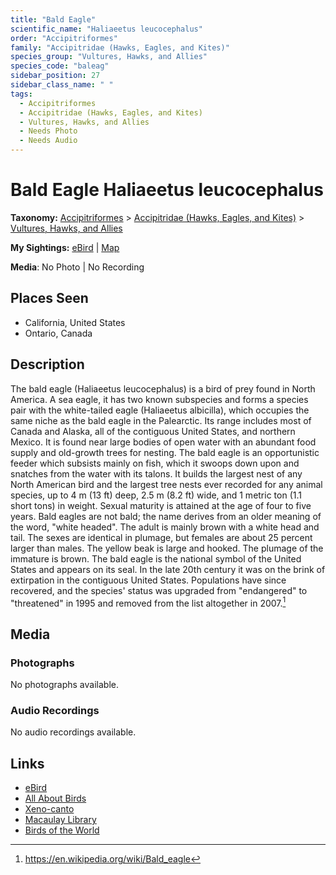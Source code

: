 ```yaml
---
title: "Bald Eagle"
scientific_name: "Haliaeetus leucocephalus"
order: "Accipitriformes"
family: "Accipitridae (Hawks, Eagles, and Kites)"
species_group: "Vultures, Hawks, and Allies"
species_code: "baleag"
sidebar_position: 27
sidebar_class_name: " "
tags: 
  - Accipitriformes
  - Accipitridae (Hawks, Eagles, and Kites)
  - Vultures, Hawks, and Allies
  - Needs Photo
  - Needs Audio
---
```


# Bald Eagle <span className='sci_name'>Haliaeetus leucocephalus</span>

**Taxonomy:** [Accipitriformes](/tags/accipitriformes) > [Accipitridae (Hawks, Eagles, and Kites)](/tags/accipitridae-hawks-eagles-and-kites) > [Vultures, Hawks, and Allies](/tags/vultures-hawks-and-allies)

**My Sightings:** [eBird](https://ebird.org/lifelist?r=world&time=life&spp=baleag) | [Map](/map?species_code=baleag)

**Media**: No Photo | No Recording

## Places Seen

* California, United States
* Ontario, Canada

## Description
The bald eagle (Haliaeetus leucocephalus) is a bird of prey found in North America. A sea eagle, it has two known subspecies and forms a species pair with the white-tailed eagle (Haliaeetus albicilla), which occupies the same niche as the bald eagle in the Palearctic. Its range includes most of Canada and Alaska, all of the contiguous United States, and northern Mexico. It is found near large bodies of open water with an abundant food supply and old-growth trees for nesting.
The bald eagle is an opportunistic feeder which subsists mainly on fish, which it swoops down upon and snatches from the water with its talons. It builds the largest nest of any North American bird and the largest tree nests ever recorded for any animal species, up to 4 m (13 ft) deep, 2.5 m (8.2 ft) wide, and 1 metric ton (1.1 short tons) in weight. Sexual maturity is attained at the age of four to five years.
Bald eagles are not bald; the name derives from an older meaning of the word, "white headed". The adult is mainly brown with a white head and tail. The sexes are identical in plumage, but females are about 25 percent larger than males. The yellow beak is large and hooked. The plumage of the immature is brown.
The bald eagle is the national symbol of the United States and appears on its seal. In the late 20th century it was on the brink of extirpation in the contiguous United States. Populations have since recovered, and the species' status was upgraded from "endangered" to "threatened" in 1995 and removed from the list altogether in 2007.[^1]

[^1]: https://en.wikipedia.org/wiki/Bald_eagle

## Media
### Photographs
No photographs available.

### Audio Recordings
No audio recordings available.

## Links
* [eBird](https://ebird.org/species/baleag) 
* [All About Birds](https://www.allaboutbirds.org/guide/baleag) 
* [Xeno-canto](https://www.xeno-canto.org/species/haliaeetus-leucocephalus) 
* [Macaulay Library](https://search.macaulaylibrary.org/catalog?taxonCode=baleag&sort=rating_rank_desc)
* [Birds of the World](https://birdsoftheworld.org/bow/species/baleag)
